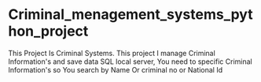 # Criminal_menagement_systems_python_project
This Project Is Criminal Systems. This project I manage Criminal Information's and save  data SQL local server, You need to specific Criminal Information's  so You search by Name Or criminal no or National Id
